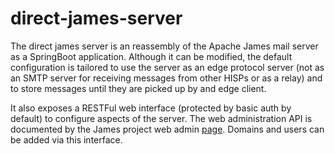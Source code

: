 # direct-james-server
The direct james server is an reassembly of the Apache James mail server as a SpringBoot application.  Although it can be modified, the default configuration is tailored to use the server as an edge protocol server (not as an SMTP server for receiving messages from other HISPs or as a relay) and to store messages until they are picked up by and edge client.  

It also exposes a RESTFul web interface (protected by basic auth by default) to configure aspects of the server.  The web administration API is documented by the James project web admin [page](https://james.apache.org/server/manage-webadmin.html).  Domains and users can be added via this interface.
